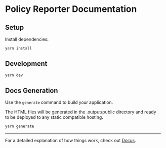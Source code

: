 # Policy Reporter Documentation

## Setup

Install dependencies:

```bash
yarn install
```

## Development

```bash
yarn dev
```

## Docs Generation

Use the `generate` command to build your application.

The HTML files will be generated in the .output/public directory and ready to be deployed to any static compatible hosting.

```bash
yarn generate
```

---

For a detailed explanation of how things work, check out [Docus](https://docus.dev).
